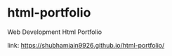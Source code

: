 # html-portfolio
Web Development Html Portfolio


link: https://shubhamjain9926.github.io/html-portfolio/

